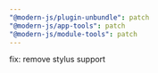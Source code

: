 ```yaml
---
"@modern-js/plugin-unbundle": patch
"@modern-js/app-tools": patch
"@modern-js/module-tools": patch
---
```


fix: remove stylus support
